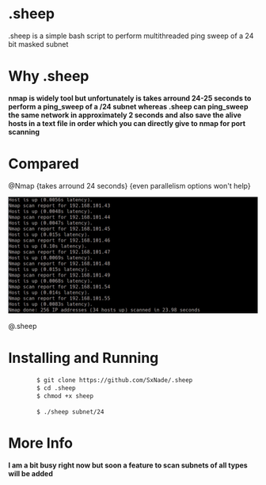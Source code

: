 # .sheep

.sheep is a simple bash script to perform multithreaded ping sweep of a 24 bit masked subnet 


# Why .sheep

**nmap is widely tool but unfortunately is takes arround 24-25 seconds to perform a ping_sweep of a /24 subnet whereas .sheep can ping_sweep the same network in approximately 2 seconds and also save the alive hosts in a text file in order which you can directly give to nmap for port scanning**

# Compared

@Nmap {takes arround 24 seconds} {even parallelism options won't help}

![Capture](https://github.com/SxNade/.sheep/blob/main/2021-05-29_03-15.png)

@.sheep

# Installing and Running


            $ git clone https://github.com/SxNade/.sheep
            $ cd .sheep
            $ chmod +x sheep
            
            $ ./sheep subnet/24


# More Info

**I am a bit busy right now but soon a feature to scan subnets of all types will be added**
